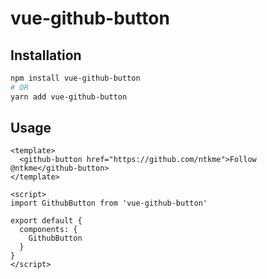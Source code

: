 # vue-github-button

## Installation

``` sh
npm install vue-github-button
# OR
yarn add vue-github-button
```

## Usage

``` vue
<template>
  <github-button href="https://github.com/ntkme">Follow @ntkme</github-button>
</template>

<script>
import GithubButton from 'vue-github-button'

export default {
  components: {
    GithubButton
  }
}
</script>
```
